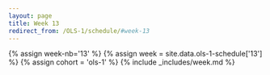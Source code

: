 ```yaml
---
layout: page
title: Week 13
redirect_from: /OLS-1/schedule/#week-13
---
```

<!-- Any modification of the content should be done in the _data/ols-1-schedule.yaml file -->
{% assign week-nb='13' %}
{% assign week = site.data.ols-1-schedule['13'] %}
{% assign cohort = 'ols-1' %}
{% include _includes/week.md %}

